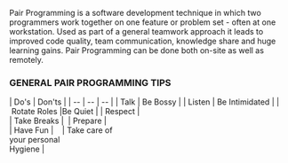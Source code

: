 Pair Programming is a software development technique in which two programmers work together on one feature or problem set - often at one workstation. Used as part of a general teamwork approach it leads to improved code quality, team communication, knowledge share and huge learning gains. Pair Programming can be done both on-site as well as remotely. 

### GENERAL PAIR PROGRAMMING TIPS



| Do's  | Don'ts |
| -- | -- | -- |
| Talk | Be Bossy | 
| Listen | Be Intimidated |
| Rotate Roles	|Be Quiet |
| Respect	|     
| Take Breaks	|  
| Prepare	|        
| Have Fun	|        
| Take care of <br>your personal <br>Hygiene |   